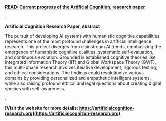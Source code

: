 **[READ: Current progress of the Artificial Cognition, research paper](https://artificialcognition-research.github.io)**

.

**Artificial Cognition Research Paper, Abstract**

The pursuit of developing AI systems with humanistic cognitive capabilities represents one of the most profound challenges in artificial intelligence research. This project diverges from mainstream AI trends, emphasizing the emergence of humanistic cognitive qualities, systematic self-evaluation, and continuous evolution. Grounded in established cognitive theories like Integrated Information Theory (IIT) and Global Workspace Theory (GWT), this multi-phase research involves iterative development, rigorous testing, and ethical considerations. The findings could revolutionize various domains by providing personalized and empathetic intelligent systems, while also raising profound ethical and legal questions about creating digital species with self-awareness.

.

**[Visit the website for more details: https://artificialcognition-research.org](https://artificialcognition-research.org)**

